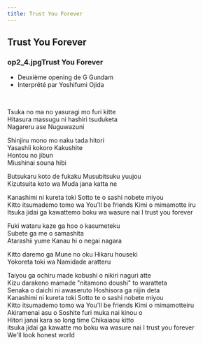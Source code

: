 ```yaml
---
title: Trust You Forever
---
```


Trust You Forever
-----------------

### op2_4.jpgTrust You Forever


* Deuxième opening de G Gundam
* Interprêté par Yoshifumi Ojida


 


Tsuka no ma no yasuragi mo furi kitte  
Hitasura massugu ni hashiri tsuduketa  
Nagareru ase Nuguwazuni  
  
Shinjiru mono mo naku tada hitori  
Yasashii kokoro Kakushite  
Hontou no jibun  
Miushinai souna hibi  
  
Butsukaru koto de fukaku Musubitsuku yuujou  
Kizutsuita koto wa Muda jana katta ne  
  
Kanashimi ni kureta toki Sotto te o sashi nobete miyou  
Kitto itsumademo tomo wa You'll be friends Kimi o mimamotte iru  
Itsuka jidai ga kawattemo boku wa wasure nai I trust you forever  
  
Fuki wataru kaze ga hoo o kasumeteku  
Subete ga me o samashita  
Atarashii yume Kanau hi o negai nagara  
  
Kitto daremo ga Mune no oku Hikaru houseki  
Yokoreta toki wa Namidade aratteru  
  
Taiyou ga ochiru made kobushi o nikiri naguri atte  
Kizu darakeno mamade "nitamono doushi" to waratteta  
Senaka o daichi ni awaseruto Hoshisora ga nijin deta  
Kanashimi ni kureta toki Sotto te o sashi nobete miyou  
Kitto itsumademo tomo wa You'll be friends Kimi o mimamotteiru  
Akiramenai asu o Soshite furi muka nai kinou o  
Hitori janai kara so long time Chikaiaou kitto  
itsuka jidai ga kawatte mo boku wa wasure nai I trust you forever  
We'll look honest world

